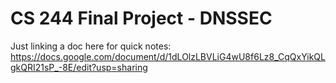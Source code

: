 # CS 244 Final Project - DNSSEC

Just linking a doc here for quick notes: https://docs.google.com/document/d/1dLOlzLBVLiG4wU8f6Lz8_CqQxYikQLgkQRI21sP_-8E/edit?usp=sharing
